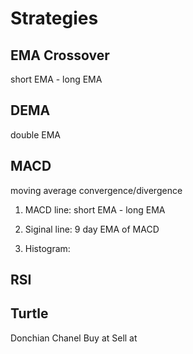 # Strategies

## EMA Crossover

short EMA - long EMA 

## DEMA

double EMA

## MACD

moving average convergence/divergence 

1. MACD line: short EMA - long EMA 

2. Siginal line: 9 day EMA of MACD 

3. Histogram: 

## RSI

## Turtle

Donchian Chanel Buy at Sell at



